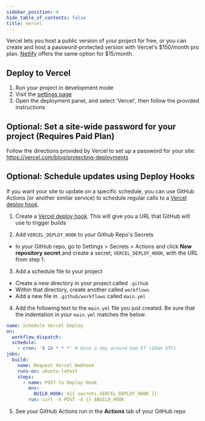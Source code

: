 ```yaml
---
sidebar_position: 4
hide_table_of_contents: false
title: Vercel
---
```


Vercel lets you host a public version of your project for free, or you can create and host a password-protected version with Vercel's $150/month pro plan. [Netlify](/deployment/netlify) offers the same option for $15/month. 

## Deploy to Vercel
1. Run your project in development mode 
1. Visit the [settings page](https://localhost:3000/settings)
1. Open the deployment panel, and select 'Vercel', then follow the provided instructions

## Optional: Set a site-wide password for your project (Requires Paid Plan) 
Follow the directions provided by Vercel to set up a password for your site:
https://vercel.com/blog/protecting-deployments

## Optional: Schedule updates using Deploy Hooks 
If you want your site to update on a specific schedule, you can use GitHub Actions (or another similar service) to schedule regular calls to a [Vercel deploy hook](https://vercel.com/docs/concepts/git/deploy-hooks). 

1. Create a [Vercel deploy hook](https://vercel.com/docs/concepts/git/deploy-hooks). 
This will give you a URL that GitHub will use to trigger builds

2. Add `VERCEL_DEPLOY_HOOK` to your Github Repo's Secrets 
*  In your GitHub repo, go to Settings > Secrets > Actions and click **New repository secret** and create a secret, `VERCEL_DEPLOY_HOOK`, with the URL from step 1. 
3. Add a schedule file to your project
* Create a new directory in your project called `.github`
* Within that directory, create another called `workflows`
* Add a new file in `.github/workflows` called `main.yml`
4. Add the following text to the `main.yml` file you just created. Be sure that the indentation in your `main.yml` matches the below. 

```yaml
name: Schedule Vercel Deploy
on:
  workflow_dispatch:
  schedule:
    - cron: '0 10 * * *' # Once a day around 6am ET (10am UTC)
jobs:
  build:
    name: Request Vercel Webhook
    runs-on: ubuntu-latest
    steps:
      - name: POST to Deploy Hook
        env:
          BUILD_HOOK: ${{ secrets.VERCEL_DEPLOY_HOOK }}
        run: curl -X POST -d {} $BUILD_HOOK
```

5. See your GitHub Actions run in the **Actions** tab of your GitHub repo


